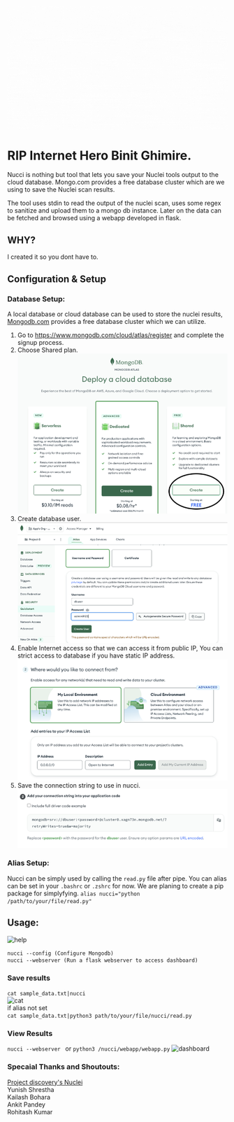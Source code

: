 ![Nucci](https://github.com/smaranchand/nucci/raw/main/src/nucci.gif)

# RIP Internet Hero Binit Ghimire.

Nucci is nothing but tool that lets you save your Nuclei tools output to the cloud database. Mongo.com provides a free database cluster which are we using to save the Nuclei scan  results.

The tool uses stdin to read the output of the nuclei scan, uses some regex to sanitize and upload them to a mongo db instance. Later on the data can be fetched and browsed using a webapp developed in flask.

## WHY?

I created it so you dont have to.

## Configuration & Setup

### Database Setup:

A local database or cloud database can be used to store the nuclei results, [Mongodb.com](https://www.mongodb.com) provides a free database cluster which we can utilize.

1. Go to https://www.mongodb.com/cloud/atlas/register and complete the signup process.
2. Choose Shared plan.![Free Plan](https://github.com/smaranchand/nucci/blob/main/src/free.png)
3. Create database user.![Create Creds](https://github.com/smaranchand/nucci/blob/main/src/create_creds.png)
4. Enable Internet access so that we can access it from public IP, You can strict access to database if you have static IP address. ![Enable Access](https://github.com/smaranchand/nucci/blob/main/src/network.png)
5. Save the connection string to use in nucci.![Connection String](https://github.com/smaranchand/nucci/blob/main/src/db_connection.png)

### Alias Setup:

Nucci can be simply used by calling the ```read.py``` file after pipe. You can alias can be set in your ```.bashrc``` or ```.zshrc```
for now. We are planing to create a pip package for simplyfying.
```alias nucci="python /path/to/your/file/read.py"```

## Usage:

![help](https://github.com/smaranchand/nucci/raw/main/src/help.png)<br>

```console
nucci --config (Configure Mongodb)
nucci --webserver (Run a flask webserver to access dashboard)
```
### Save results
```cat sample_data.txt|nucci``` <br>
![cat](https://github.com/smaranchand/nucci/raw/main/src/cat.png)<br>
if alias not set <br>
```cat sample_data.txt|python3 path/to/your/file/nucci/read.py```

### View Results
 ```nucci --webserver ``` or ```python3 /nucci/webapp/webapp.py```
 ![dashboard](https://github.com/smaranchand/nucci/raw/main/src/dashboard.png)<br>

### Specaial Thanks and Shoutouts:

[Project discovery's Nuclei](https://github.com/projectdiscovery/nuclei)<br>
Yunish Shrestha<br>
Kailash Bohara<br>
Ankit Pandey<br>
Rohitash Kumar
